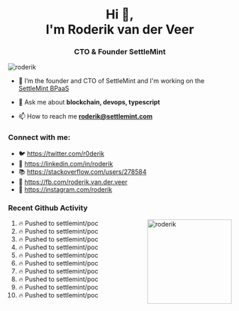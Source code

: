 <h1 align="center">Hi 👋,<br/> I'm Roderik van der Veer</h1>
<h3 align="center">CTO & Founder SettleMint</h3>

<p align="left"> <img src="https://komarev.com/ghpvc/?username=roderik" alt="roderik" /> </p>

- 🔭 I’m the founder and CTO of SettleMint and I'm working on the [SettleMint BPaaS](https://settlemint.com)

- 💬 Ask me about **blockchain, devops, typescript**

- 📫 How to reach me **roderik@settlemint.com**



### Connect with me:

- 🐦 https://twitter.com/r0derik
- 🏢 https://linkedin.com/in/roderik
- 📚 https://stackoverflow.com/users/278584
- 🙊 https://fb.com/roderik.van.der.veer
- 📸 https://instagram.com/roderik

### Recent Github Activity
<img src="https://github-readme-stats.vercel.app/api?username=roderik&show_icons=true&count_private=true" alt="roderik" align="right" height="190" />

<!--START_SECTION:activity-->
1. 🔥 Pushed to settlemint/poc
2. 🔥 Pushed to settlemint/poc
3. 🔥 Pushed to settlemint/poc
4. 🔥 Pushed to settlemint/poc
5. 🔥 Pushed to settlemint/poc
6. 🔥 Pushed to settlemint/poc
7. 🔥 Pushed to settlemint/poc
8. 🔥 Pushed to settlemint/poc
9. 🔥 Pushed to settlemint/poc
10. 🔥 Pushed to settlemint/poc
<!--END_SECTION:activity-->
